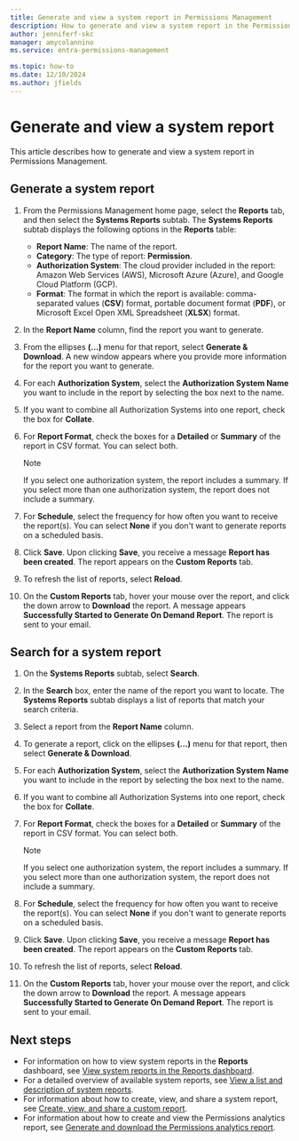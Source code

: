 ```yaml
---
title: Generate and view a system report in Permissions Management
description: How to generate and view a system report in the Permissions Management.
author: jenniferf-skc
manager: amycolannino
ms.service: entra-permissions-management

ms.topic: how-to
ms.date: 12/10/2024
ms.author: jfields
---
```


# Generate and view a system report

This article describes how to generate and view a system report in Permissions Management.

## Generate a system report

1. From the Permissions Management home page, select the **Reports** tab, and then select the **Systems Reports** subtab.
    The **Systems Reports** subtab displays the following options in the **Reports** table:

    - **Report Name**: The name of the report.
    - **Category**: The type of report: **Permission**.
    - **Authorization System**: The cloud provider included in the report: Amazon Web Services (AWS), Microsoft Azure (Azure), and Google Cloud Platform (GCP).
    - **Format**: The format in which the report is available: comma-separated values (**CSV**) format, portable document format (**PDF**), or Microsoft Excel Open XML Spreadsheet (**XLSX**) format.

1. In the **Report Name** column, find the report you want to generate.
1. From the ellipses **(...)** menu for that report, select **Generate & Download**. A new window appears where you provide more information for the report you want to generate.
1. For each **Authorization System**, select the **Authorization System Name** you want to include in the report by selecting the box next to the name. 
1. If you want to combine all Authorization Systems into one report, check the box for **Collate**.
1. For **Report Format**, check the boxes for a **Detailed** or **Summary** of the report in CSV format. You can select both. 
    > [!NOTE]
    > If you select one authorization system, the report includes a summary. If you select more than one authorization system, the report does not include a summary.
1. For **Schedule**, select the frequency for how often you want to receive the report(s). You can select **None** if you don't want to generate reports on a scheduled basis.
1. Click **Save**. Upon clicking **Save**, you receive a message **Report has been created**. The report appears on the **Custom Reports** tab.
1. To refresh the list of reports, select **Reload**.
1. On the **Custom Reports** tab, hover your mouse over the report, and click the down arrow to **Download** the report. A message appears **Successfully Started to Generate On Demand Report**. The report is sent to your email.

## Search for a system report

1. On the **Systems Reports** subtab, select **Search**.
1. In the **Search** box, enter the name of the report you want to locate. The **Systems Reports** subtab displays a list of reports that match your search criteria.
1. Select a report from the **Report Name** column.
1. To generate a report, click on the ellipses **(...)** menu for that report, then select **Generate & Download**. 
1. For each **Authorization System**, select the **Authorization System Name** you want to include in the report by selecting the box next to the name. 
1. If you want to combine all Authorization Systems into one report, check the box for **Collate**.
1. For **Report Format**, check the boxes for a **Detailed** or **Summary** of the report in CSV format. You can select both. 

    > [!NOTE]
    > If you select one authorization system, the report includes a summary. If you select more than one authorization system, the report does not include a summary.
1. For **Schedule**, select the frequency for how often you want to receive the report(s). You can select **None** if you don't want to generate reports on a scheduled basis.
1. Click **Save**. Upon clicking **Save**, you receive a message **Report has been created**. The report appears on the **Custom Reports** tab.
1. To refresh the list of reports, select **Reload**.
1. On the **Custom Reports** tab, hover your mouse over the report, and click the down arrow to **Download** the report. A message appears **Successfully Started to Generate On Demand Report**. The report is sent to your email.
 


## Next steps

- For information on how to view system reports in the **Reports** dashboard, see [View system reports in the Reports dashboard](product-reports.md).
- For a detailed overview of available system reports, see [View a list and description of system reports](all-reports.md).
- For information about how to create, view, and share a system report, see [Create, view, and share a custom report](report-view-system-report.md).
- For information about how to create and view the Permissions analytics report, see [Generate and download the Permissions analytics report](product-permissions-analytics-reports.md).
